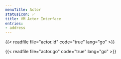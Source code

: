 ```yaml
---
menuTitle: Actor
statusIcon: ✅
title: VM Actor Interface
entries:
- address
---
```


{{< readfile file="actor.id" code="true" lang="go" >}}

{{< readfile file="actor.go" code="true" lang="go" >}}
